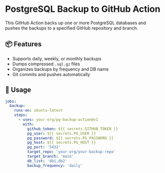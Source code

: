 # PostgreSQL Backup to GitHub Action

This GitHub Action backs up one or more PostgreSQL databases and pushes the backups to a specified GitHub repository and branch.

## 📦 Features

- Supports daily, weekly, or monthly backups
- Dumps compressed `.sql.gz` files
- Organizes backups by frequency and DB name
- Git commits and pushes automatically

## 🚀 Usage

```yaml
jobs:
  backup:
    runs-on: ubuntu-latest
    steps:
      - uses: your-org/pg-backup-action@v1
        with:
          github_token: ${{ secrets.GITHUB_TOKEN }}
          pg_user: ${{ secrets.PG_USER }}
          pg_password: ${{ secrets.PG_PASSWORD }}
          pg_host: ${{ secrets.PG_HOST }}
          pg_port: '5432'
          target_repo: 'your-org/your-backup-repo'
          target_branch: 'main'
          db_list: 'db1,db2'
          backup_frequency: 'daily'
